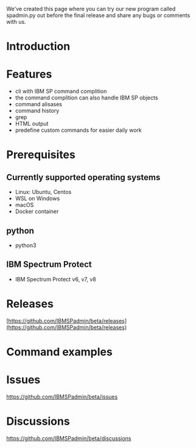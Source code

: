 We've created this page where you can try our new program called spadmin.py out before the final release and share any bugs or comments with us.

# Introduction



# Features

- cli with IBM SP command complition
- the command complition can also handle IBM SP objects
- command alisases
- command history
- grep
- HTML output
- predefine custom commands for easier daily work 

# Prerequisites

## Currently supported operating systems

- Linux: Ubuntu, Centos
- WSL on Windows
- macOS
- Docker container

## python

- python3 

## IBM Spectrum Protect

- IBM Spectrum Protect v6, v7, v8

# Releases

[https://github.com/IBMSPadmin/beta/releases](https://github.com/IBMSPadmin/beta/releases)

# Command examples

# Issues

https://github.com/IBMSPadmin/beta/issues

# Discussions

https://github.com/IBMSPadmin/beta/discussions
